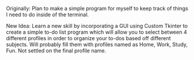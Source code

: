Originally: Plan to make a simple program for myself to keep track of things I need to do inside of the terminal.

New Idea: Learn a new skill by incorporating a GUI using Custom Tkinter to create a simple to-do list program which will allow you to select
between 4 different profiles in order to organize your to-dos based off different subjects. Will probably fill them with profiles named as
Home, Work, Study, Fun. Not settled on the final profile name.